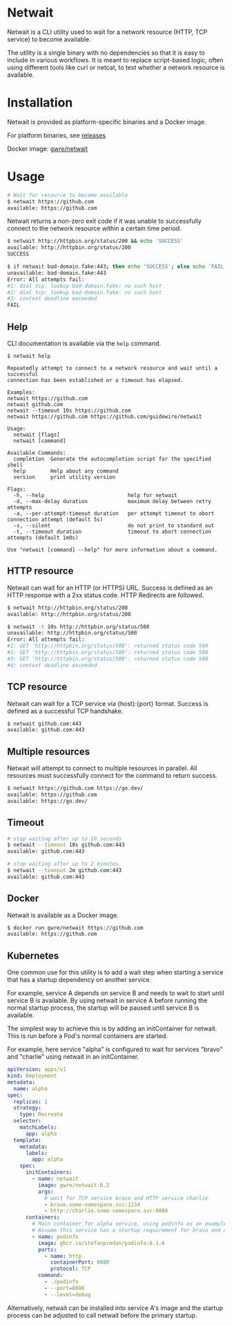 # Netwait

Netwait is a CLI utility used to wait for a network resource (HTTP, TCP service)
to become available.

The utility is a single binary with no dependencies so that it is easy to
include in various workflows.  It is meant to replace script-based logic, often
using different tools like curl or netcat, to test whether a network resource is
available.

# Installation

Netwait is provided as platform-specific binaries and a Docker image.

For platform binaries, see [releases](https://github.com/guidewire/netwait/releases)

Docker image: [gwre/netwait](https://hub.docker.com/r/gwre/netwait)

# Usage

```bash
# Wait for resource to become available
$ netwait https://github.com
available: https://github.com
```

Netwait returns a non-zero exit code if it was unable to successfully connect
to the network resource within a certain time period.

```bash
$ netwait http://httpbin.org/status/200 && echo 'SUCCESS'
available: http://httpbin.org/status/200
SUCCESS

$ if netwait bad-domain.fake:443; then echo 'SUCCESS'; else echo 'FAIL'; fi
unavailable: bad-domain.fake:443
Error: All attempts fail:
#1: dial tcp: lookup bad-domain.fake: no such host
#2: dial tcp: lookup bad-domain.fake: no such host
#3: context deadline exceeded
FAIL
```

## Help

CLI documentation is available via the `help` command.

```
$ netwait help

Repeatedly attempt to connect to a network resource and wait until a successful
connection has been established or a timeout has elapsed.

Examples:
netwait https://github.com
netwait github.com
netwait --timeout 10s https://github.com
netwait https://github.com https://github.com/guidewire/netwait

Usage:
  netwait [flags]
  netwait [command]

Available Commands:
  completion  Generate the autocompletion script for the specified shell
  help        Help about any command
  version     print utility version

Flags:
  -h, --help                           help for netwait
  -d, --max-delay duration             maximum delay between retry attempts
  -a, --per-attempt-timeout duration   per attempt timeout to abort connection attempt (default 5s)
  -s, --silent                         do not print to standard out
  -t, --timeout duration               timeout to abort connection attempts (default 1m0s)

Use "netwait [command] --help" for more information about a command.
```

## HTTP resource

Netwait can wait for an HTTP (or HTTPS) URL. Success is defined as an HTTP
response with a 2xx status code. HTTP Redirects are followed.

```bash
$ netwait http://httpbin.org/status/200
available: http://httpbin.org/status/200

$ netwait -t 10s http://httpbin.org/status/500
unavailable: http://httpbin.org/status/500
Error: All attempts fail:
#1: GET 'http://httpbin.org/status/500': returned status code 500
#2: GET 'http://httpbin.org/status/500': returned status code 500
#3: GET 'http://httpbin.org/status/500': returned status code 500
#4: context deadline exceeded
```

## TCP resource

Netwait can wait for a TCP service via {host}:{port} format. Success is defined
as a successful TCP handshake.

```bash
$ netwait github.com:443
available: github.com:443
```

## Multiple resources

Netwait will attempt to connect to multiple resources in parallel. All
resources must successfully connect for the command to return success.

```bash
$ netwait https://github.com https://go.dev/
available: https://github.com
available: https://go.dev/
```

## Timeout

```bash
# stop waiting after up to 10 seconds
$ netwait --timeout 10s github.com:443
available: github.com:443

# stop waiting after up to 2 minutes
$ netwait --timeout 2m github.com:443
available: github.com:443
```

## Docker

Netwait is available as a Docker image.

```bash
$ docker run gwre/netwait https://github.com
available: https://github.com
```

## Kubernetes

One common use for this utility is to add a wait step when starting a service
that has a startup dependency on another service.

For example, service A depends on service B and needs to wait to start until
service B is available. By using netwait in service A before running the normal
startup process, the startup will be paused until service B is available.

The simplest way to achieve this is by adding an initContainer for netwait. This
is run before a Pod's normal containers are started.

For example, here service "alpha" is configured to wait for services "bravo" and
"charlie" using netwait in an initContainer.

```yaml
apiVersion: apps/v1
kind: Deployment
metadata:
  name: alpha
spec:
  replicas: 1
  strategy:
    type: Recreate
  selector:
    matchLabels:
      app: alpha
  template:
    metadata:
      labels:
        app: alpha
    spec:
      initContainers:
        - name: netwait
          image: gwre/netwait:0.2
          args:
            # wait for TCP service bravo and HTTP service charlie
            - bravo.some-namespace.svc:1234
            - http://charlie.some-namespace.svc:8080
      containers:
        # Main container for alpha service, using podinfo as an example.
        # Assume this service has a startup requirement for bravo and charlie.
        - name: podinfo
          image: ghcr.io/stefanprodan/podinfo:6.1.6
          ports:
            - name: http
              containerPort: 8080
              protocol: TCP
          command:
            - ./podinfo
            - --port=8080
            - --level=debug
```

Alternatively, netwait can be installed into service A's image and the startup
process can be adjusted to call netwait before the primary startup.
